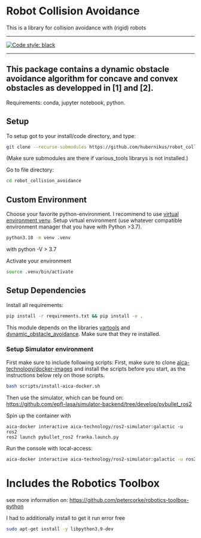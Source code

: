 # Robot Collision Avoidance
This is a library for collision avoidance with (rigid) robots

---
[![Code style: black](https://img.shields.io/badge/code%20style-black-000000.svg)](https://github.com/ambv/black)

---
This package contains a dynamic obstacle avoidance algorithm for concave and convex obstacles as developped in [1] and [2].
---
Requirements: conda, jupyter notebook, python.

## Setup
To setup got to your install/code directory, and type:
```sh
git clone --recurse-submodules https://github.com/hubernikus/robot_collision_avoidance
```
(Make sure submodules are there if various_tools librarys is not installed.)

Go to file directory:
```sh
cd robot_collision_avoidance
``` 

## Custom Environment
Choose your favorite python-environment. I recommend to use [virtual environment venv](https://docs.python.org/3/library/venv.html).
Setup virtual environment (use whatever compatible environment manager that you have with Python >3.7).

``` bash
python3.10 -m venv .venv
```
with python -V > 3.7

Activate your environment
``` sh
source .venv/bin/activate
```

## Setup Dependencies
Install all requirements:
``` bash
pip install -r requirements.txt && pip install -e .
```

This module depends on the libraries [vartools](https://github.com/epfl-lasa/dynamic_obstacle_avoidance.git) and [dynamic_obstacle_avoidance](https://github.com/epfl-lasa/dynamic_obstacle_avoidance). Make sure that they re installed.

### Setup Simulator environment 
First make sure to include following scripts:
First, make sure to clone [aica-technology/docker-images](https://github.com/aica-technology/docker-images) and install the scripts before you start, as the instructions below rely on those scripts.
``` bash
bash scripts/install-aica-docker.sh
```

Then use the simulator, which can be found on:  
https://github.com/epfl-lasa/simulator-backend/tree/develop/pybullet_ros2


Spin up the container with

```console
aica-docker interactive aica-technology/ros2-simulator:galactic -u ros2
ros2 launch pybullet_ros2 franka.launch.py
```

Run the console with local-access:
``` bash
aica-docker interactive aica-technology/ros2-simulator:galactic -u ros2 --net host --no-hostname --ros-domain-id 0
```


# Includes the Robotics Toolbox
see more information on:
https://github.com/petercorke/robotics-toolbox-python

I had to additionally install to get it run error free
``` bash
sudo apt-get install -y libpython3.9-dev
```


